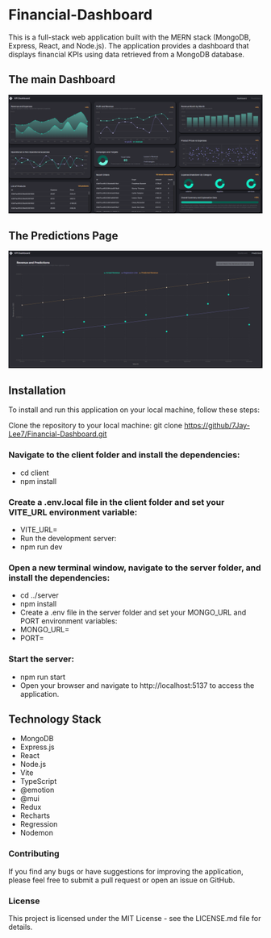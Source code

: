 # Financial-Dashboard
This is a full-stack web application built with the MERN stack (MongoDB, Express, React, and Node.js). The application provides a dashboard that displays financial KPIs using data retrieved from a MongoDB database.

## The main Dashboard
![Dashboard](Dashboard.png)

## The Predictions Page
![Dashboard](Predictions.png)

## Installation
To install and run this application on your local machine, follow these steps:

Clone the repository to your local machine:
git clone <https://github/7Jay-Lee7/Financial-Dashboard.git>

### Navigate to the client folder and install the dependencies:
* cd client
* npm install

### Create a .env.local file in the client folder and set your VITE_URL environment variable:
* VITE_URL=<your-vite-url>
* Run the development server:
* npm run dev

### Open a new terminal window, navigate to the server folder, and install the dependencies:
* cd ../server
* npm install
* Create a .env file in the server folder and set your MONGO_URL and PORT environment variables:
* MONGO_URL=<your-mongo-url>
* PORT=<your-port>

### Start the server:
* npm run start
* Open your browser and navigate to http://localhost:5137 to access the application.

## Technology Stack
* MongoDB
* Express.js
* React
* Node.js
* Vite
* TypeScript
* @emotion
* @mui
* Redux
* Recharts
* Regression
* Nodemon

### Contributing
If you find any bugs or have suggestions for improving the application, please feel free to submit a pull request or open an issue on GitHub.

### License
This project is licensed under the MIT License - see the LICENSE.md file for details.
